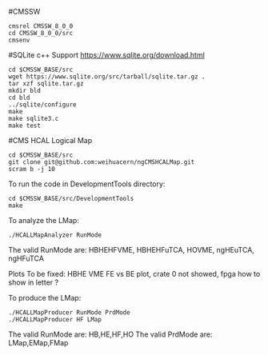 #CMSSW
```
cmsrel CMSSW_8_0_0
cd CMSSW_8_0_0/src
cmsenv
```

#SQLite c++ Support
https://www.sqlite.org/download.html
```
cd $CMSSW_BASE/src
wget https://www.sqlite.org/src/tarball/sqlite.tar.gz .
tar xzf sqlite.tar.gz
mkdir bld
cd bld
../sqlite/configure
make
make sqlite3.c
make test
```

#CMS HCAL Logical Map

```
cd $CMSSW_BASE/src
git clone git@github.com:weihuacern/ngCMSHCALMap.git
scram b -j 10
```

To run the code in DevelopmentTools directory:

```
cd $CMSSW_BASE/src/DevelopmentTools
make
```

To analyze the LMap:

```
./HCALLMapAnalyzer RunMode
```

The valid RunMode are: HBHEHFVME, HBHEHFuTCA, HOVME, ngHEuTCA, ngHFuTCA

Plots To be fixed: HBHE VME FE vs BE plot, crate 0 not showed, fpga how to show in letter ?

To produce the LMap:

```
./HCALLMapProducer RunMode PrdMode
./HCALLMapProducer HF LMap
```

The valid RunMode are: HB,HE,HF,HO
The valid PrdMode are: LMap,EMap,FMap
